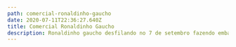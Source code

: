 ```yaml
---
path: comercial-ronaldinho-gaucho
date: 2020-07-11T22:36:27.640Z
title: Comercial Ronaldinho Gaucho
description: Ronaldinho gaucho desfilando no 7 de setembro fazendo embaixadinha.
---
```

